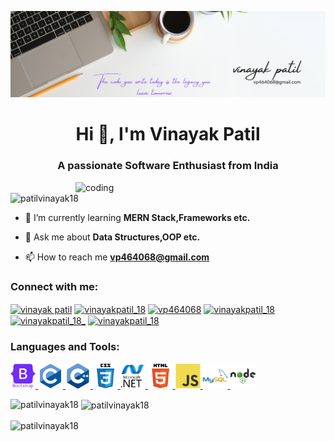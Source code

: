 ![logo](https://github.com/Patilvinayak18/Patilvinayak18/blob/main/White%20Minimalist%20Profile%20LinkedIn%20Banner.png)
<h1 align="center">Hi 👋, I'm Vinayak Patil</h1>
<h3 align="center">A passionate Software Enthusiast from India</h3>
<img align="right" alt="coding" width="400" src="https://user-images.githubusercontent.com/55389276/140866485-8fb1c876-9a8f-4d6a-98dc-08c4981eaf70.gif">


<p align="left"> <img src="https://komarev.com/ghpvc/?username=patilvinayak18&label=Profile%20views&color=0e75b6&style=flat" alt="patilvinayak18" /> </p>

- 🌱 I’m currently learning **MERN Stack,Frameworks etc.**

- 💬 Ask me about **Data Structures,OOP etc.**

- 📫 How to reach me **vp464068@gmail.com**

<h3 align="left">Connect with me:</h3>
<p align="left">
<a href="https://linkedin.com/in/vinayak patil" target="blank"><img align="center" src="https://raw.githubusercontent.com/rahuldkjain/github-profile-readme-generator/master/src/images/icons/Social/linked-in-alt.svg" alt="vinayak patil" height="30" width="40" /></a>
<a href="https://instagram.com/vinayakpatil_18" target="blank"><img align="center" src="https://raw.githubusercontent.com/rahuldkjain/github-profile-readme-generator/master/src/images/icons/Social/instagram.svg" alt="vinayakpatil_18" height="30" width="40" /></a>
<a href="https://www.codechef.com/users/vp464068" target="blank"><img align="center" src="https://cdn.jsdelivr.net/npm/simple-icons@3.1.0/icons/codechef.svg" alt="vp464068" height="30" width="40" /></a>
<a href="https://www.hackerrank.com/vinayakpatil_18" target="blank"><img align="center" src="https://raw.githubusercontent.com/rahuldkjain/github-profile-readme-generator/master/src/images/icons/Social/hackerrank.svg" alt="vinayakpatil_18" height="30" width="40" /></a>
<a href="https://www.leetcode.com/vinayakpatil_18_" target="blank"><img align="center" src="https://raw.githubusercontent.com/rahuldkjain/github-profile-readme-generator/master/src/images/icons/Social/leet-code.svg" alt="vinayakpatil_18_" height="30" width="40" /></a>
<a href="https://auth.geeksforgeeks.org/user/vinayakpatil_18" target="blank"><img align="center" src="https://raw.githubusercontent.com/rahuldkjain/github-profile-readme-generator/master/src/images/icons/Social/geeks-for-geeks.svg" alt="vinayakpatil_18" height="30" width="40" /></a>
</p>

<h3 align="left">Languages and Tools:</h3>
<p align="left"> <a href="https://getbootstrap.com" target="_blank" rel="noreferrer"> <img src="https://raw.githubusercontent.com/devicons/devicon/master/icons/bootstrap/bootstrap-plain-wordmark.svg" alt="bootstrap" width="40" height="40"/> </a> <a href="https://www.cprogramming.com/" target="_blank" rel="noreferrer"> <img src="https://raw.githubusercontent.com/devicons/devicon/master/icons/c/c-original.svg" alt="c" width="40" height="40"/> </a> <a href="https://www.w3schools.com/cpp/" target="_blank" rel="noreferrer"> <img src="https://raw.githubusercontent.com/devicons/devicon/master/icons/cplusplus/cplusplus-original.svg" alt="cplusplus" width="40" height="40"/> </a> <a href="https://www.w3schools.com/css/" target="_blank" rel="noreferrer"> <img src="https://raw.githubusercontent.com/devicons/devicon/master/icons/css3/css3-original-wordmark.svg" alt="css3" width="40" height="40"/> </a> <a href="https://dotnet.microsoft.com/" target="_blank" rel="noreferrer"> <img src="https://raw.githubusercontent.com/devicons/devicon/master/icons/dot-net/dot-net-original-wordmark.svg" alt="dotnet" width="40" height="40"/> </a> <a href="https://www.w3.org/html/" target="_blank" rel="noreferrer"> <img src="https://raw.githubusercontent.com/devicons/devicon/master/icons/html5/html5-original-wordmark.svg" alt="html5" width="40" height="40"/> </a> <a href="https://developer.mozilla.org/en-US/docs/Web/JavaScript" target="_blank" rel="noreferrer"> <img src="https://raw.githubusercontent.com/devicons/devicon/master/icons/javascript/javascript-original.svg" alt="javascript" width="40" height="40"/> </a> <a href="https://www.mysql.com/" target="_blank" rel="noreferrer"> <img src="https://raw.githubusercontent.com/devicons/devicon/master/icons/mysql/mysql-original-wordmark.svg" alt="mysql" width="40" height="40"/> </a> <a href="https://nodejs.org" target="_blank" rel="noreferrer"> <img src="https://raw.githubusercontent.com/devicons/devicon/master/icons/nodejs/nodejs-original-wordmark.svg" alt="nodejs" width="40" height="40"/> </a> </p>

<p><img align="left" src="https://github-readme-stats.vercel.app/api/top-langs?username=patilvinayak18&show_icons=true&locale=en&layout=compact" alt="patilvinayak18" /></p>

<p>&nbsp;<img align="center" src="https://github-readme-stats.vercel.app/api?username=patilvinayak18&show_icons=true&locale=en" alt="patilvinayak18" /></p>

<p><img align="center" src="https://github-readme-streak-stats.herokuapp.com/?user=patilvinayak18&" alt="patilvinayak18" /></p>
